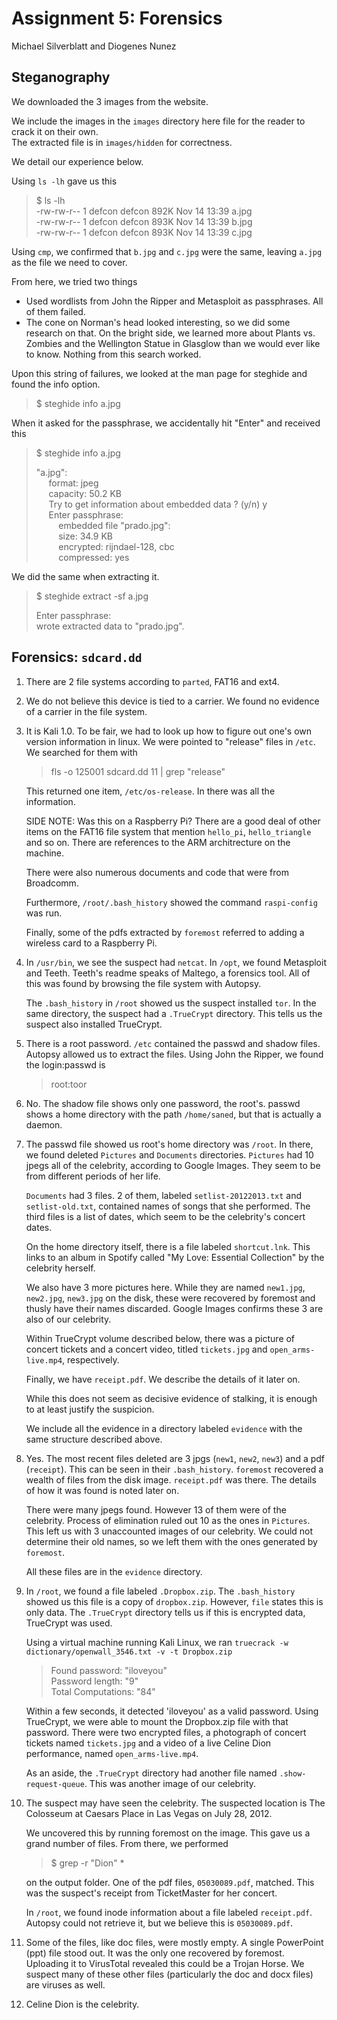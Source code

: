 Assignment 5: Forensics
=======================
Michael Silverblatt and Diogenes Nunez

Steganography
---------------

We downloaded the 3 images from the website. 

We include the images in the `images` directory here file for the reader to crack it on their own.<br>
The extracted file is in `images/hidden` for correctness.

We detail our experience below.

Using `ls -lh` gave us this

> $ ls -lh<br>
> -rw-rw-r-- 1 defcon defcon 892K Nov 14 13:39 a.jpg<br>
> -rw-rw-r-- 1 defcon defcon 893K Nov 14 13:39 b.jpg<br>
> -rw-rw-r-- 1 defcon defcon 893K Nov 14 13:39 c.jpg

Using `cmp`, we confirmed that `b.jpg` and `c.jpg` were the same, leaving `a.jpg`
as the file we need to cover.

From here, we tried two things

- Used wordlists from John the Ripper and Metasploit as passphrases.
  All of them failed.
- The cone on Norman's head looked interesting, so we did some research
  on that. On the bright side, we learned more about Plants vs. Zombies
  and the Wellington Statue in Glasglow than we would ever like to know. 
  Nothing from this search worked.

Upon this string of failures, we looked at the man page for steghide and
found the info option.

> $ steghide info a.jpg

When it asked for the passphrase, we accidentally hit "Enter" and received
this

>  $ steghide info a.jpg 
>  
>  "a.jpg":<br>
>  &nbsp;&nbsp;&nbsp;&nbsp; format: jpeg<br>
>  &nbsp;&nbsp;&nbsp;&nbsp; capacity: 50.2 KB<br>
>  &nbsp;&nbsp;&nbsp;&nbsp; Try to get information about embedded data ? (y/n) y<br>
>  &nbsp;&nbsp;&nbsp;&nbsp; Enter passphrase: <br>
>  &nbsp;&nbsp;&nbsp;&nbsp;&nbsp;&nbsp;&nbsp;&nbsp; embedded file "prado.jpg":<br>
>  &nbsp;&nbsp;&nbsp;&nbsp;&nbsp;&nbsp;&nbsp;&nbsp; size: 34.9 KB<br>
>  &nbsp;&nbsp;&nbsp;&nbsp;&nbsp;&nbsp;&nbsp;&nbsp; encrypted: rijndael-128, cbc<br>
>  &nbsp;&nbsp;&nbsp;&nbsp;&nbsp;&nbsp;&nbsp;&nbsp; compressed: yes<br>

We did the same when extracting it.

> $ steghide extract -sf a.jpg
>
> Enter passphrase: <br>
> wrote extracted data to "prado.jpg".


Forensics: `sdcard.dd`
---------------------

1. There are 2 file systems according to `parted`, FAT16 and ext4.
2. We do not believe this device is tied to a carrier. We found no evidence
   of a carrier in the file system.
3. It is Kali 1.0. To be fair, we had to look up how to figure out one's own
   version information in linux. We were pointed to "release" files in `/etc`.
   We searched for them with

   > fls -o 125001 sdcard.dd 11 | grep "release"
   
   This returned one item, `/etc/os-release`. In there was all the information.

   SIDE NOTE: Was this on a Raspberry Pi?
   There are a good deal of other items on the FAT16 file system that mention `hello_pi`,
   `hello_triangle` and so on. There are references to the ARM architrecture on the machine.
   
   There were also numerous documents and code that were from Broadcomm. 
   
   Furthermore, `/root/.bash_history` showed the command `raspi-config` was run.
   
   Finally, some of the pdfs extracted by `foremost` referred to adding a wireless
   card to a Raspberry Pi.
4. In `/usr/bin`, we see the suspect had `netcat`.
   In `/opt`, we found Metasploit and Teeth. Teeth's readme speaks of Maltego,
   a forensics tool. All of this was found by browsing the file system with Autopsy.

   The `.bash_history` in `/root` showed us the suspect installed `tor`.
   In the same directory, the suspect had a `.TrueCrypt` directory. This tells us
   the suspect also installed TrueCrypt.
5. There is a root password. `/etc` contained the passwd and shadow files.
   Autopsy allowed us to extract the files. Using John the Ripper, we 
   found the login:passwd is

   > root:toor
   
6. No. The shadow file shows only one password, the root's. 
   passwd shows a home directory with the path `/home/saned`, but that is actually a daemon.
7. The passwd file showed us root's home directory was `/root`. In there, we
   found deleted `Pictures` and `Documents` directories. `Pictures` had 
   10 jpegs all of the celebrity, according to Google Images. They seem to
   be from different periods of her life. 

   `Documents` had 3 files. 2 of them, labeled `setlist-20122013.txt`
   and `setlist-old.txt`, contained names of songs that she performed. The third
   files is a list of dates, which seem to be the celebrity's concert dates.

   On the home directory itself, there is a file labeled `shortcut.lnk`. This
   links to an album in Spotify called "My Love: Essential Collection" by the celebrity herself.

   We also have 3 more pictures here. While they are named
   `new1.jpg`, `new2.jpg`, `new3.jpg` on the disk, these were recovered by
   foremost and thusly have their names discarded. Google Images confirms
   these 3 are also of our celebrity.

   Within TrueCrypt volume described below, there was a picture of concert tickets and a concert video,
   titled `tickets.jpg` and `open_arms-live.mp4`, respectively.

   Finally, we have `receipt.pdf`. We describe the details of it later on.

   While this does not seem as decisive evidence of stalking, it is enough
   to at least justify the suspicion.

   We include all the evidence in a directory labeled `evidence` with the
   same structure described above.

8. Yes. The most recent files deleted are 3 jpgs (`new1`, `new2`, `new3`) and a pdf (`receipt`).
   This can be seen in their `.bash_history`. 
   `foremost` recovered a wealth of files from the disk image. `receipt.pdf` was there. The details
   of how it was found is noted later on.
  
   There were many jpegs found. However 13 of them were of the celebrity. Process of elimination
   ruled out 10 as the ones in `Pictures`. This left us with 3 unaccounted images of our celebrity.
   We could not determine their old names, so we left them with the ones generated by `foremost`.

   All these files are in the `evidence` directory.

9. In `/root`, we found a file labeled `.Dropbox.zip`. The `.bash_history` showed us this file
   is a copy of `dropbox.zip`. However, `file` states this is only data. The
   `.TrueCrypt` directory tells us if this is encrypted data, TrueCrypt was used.

   Using a virtual machine running Kali Linux, we ran `truecrack -w dictionary/openwall_3546.txt -v -t Dropbox.zip`

   > Found password:			"iloveyou"<br>
   > Password length:			"9"<br>
   > Total Computations:		"84"

   Within a few seconds, it detected 'iloveyou' as a valid password. Using TrueCrypt, 
   we were able to mount the Dropbox.zip file with that password. There were two encrypted
   files, a photograph of concert tickets named `tickets.jpg` and a video of a live 
   Celine Dion performance, named `open_arms-live.mp4`. 
   
   As an aside, the `.TrueCrypt` directory had another file named `.show-request-queue`.
   This was another image of our celebrity.

10. The suspect may have seen the celebrity. The suspected location is
    The Colosseum at Caesars Place in Las Vegas on July 28, 2012. 

    We uncovered this by running foremost on the image. This gave us
    a grand number of files. From there, we performed

    > $ grep -r "Dion" *

    on the output folder. One of the pdf files, `05030089.pdf`, matched.
    This was the suspect's receipt from TicketMaster for her concert.
    
    In `/root`, we found inode information about a file labeled `receipt.pdf`. 
    Autopsy could not retrieve it, but we believe this is `05030089.pdf`.
11. Some of the files, like doc files, were mostly empty. A single PowerPoint (ppt) file stood out.
    It was the only one recovered by foremost. Uploading it to VirusTotal revealed this could be a Trojan Horse.
    We suspect many of these other files (particularly the doc and docx files) are viruses as well.
12. Celine Dion is the celebrity. 
